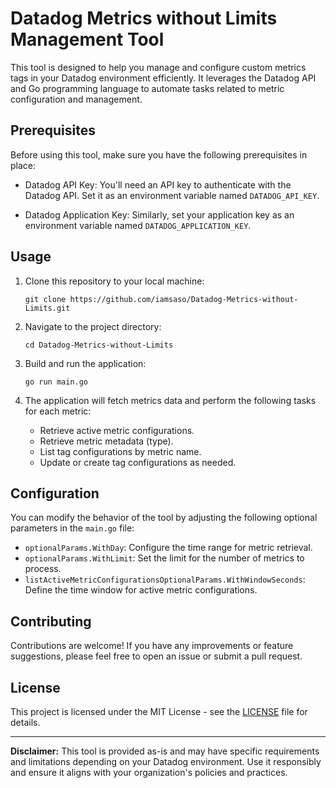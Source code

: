 # Datadog Metrics without Limits Management Tool

This tool is designed to help you manage and configure custom metrics tags in your Datadog environment efficiently. It leverages the Datadog API and Go programming language to automate tasks related to metric configuration and management.

## Prerequisites

Before using this tool, make sure you have the following prerequisites in place:

- Datadog API Key: You'll need an API key to authenticate with the Datadog API. Set it as an environment variable named `DATADOG_API_KEY`.

- Datadog Application Key: Similarly, set your application key as an environment variable named `DATADOG_APPLICATION_KEY`.

## Usage

1. Clone this repository to your local machine:

   ```shell
   git clone https://github.com/iamsaso/Datadog-Metrics-without-Limits.git
   ```

2. Navigate to the project directory:

   ```shell
   cd Datadog-Metrics-without-Limits
   ```

3. Build and run the application:

   ```shell
   go run main.go
   ```

4. The application will fetch metrics data and perform the following tasks for each metric:

   - Retrieve active metric configurations.
   - Retrieve metric metadata (type).
   - List tag configurations by metric name.
   - Update or create tag configurations as needed.

## Configuration

You can modify the behavior of the tool by adjusting the following optional parameters in the `main.go` file:

- `optionalParams.WithDay`: Configure the time range for metric retrieval.
- `optionalParams.WithLimit`: Set the limit for the number of metrics to process.
- `listActiveMetricConfigurationsOptionalParams.WithWindowSeconds`: Define the time window for active metric configurations.

## Contributing

Contributions are welcome! If you have any improvements or feature suggestions, please feel free to open an issue or submit a pull request.

## License

This project is licensed under the MIT License - see the [LICENSE](LICENSE) file for details.

---

**Disclaimer:** This tool is provided as-is and may have specific requirements and limitations depending on your Datadog environment. Use it responsibly and ensure it aligns with your organization's policies and practices.
